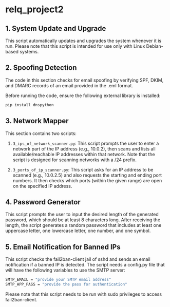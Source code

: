 # relq_project2

## 1. System Update and Upgrade
This script automatically updates and upgrades the system whenever it is run. Please note that this script is intended for use only with Linux Debian-based systems.

## 2. Spoofing Detection
The code in this section checks for email spoofing by verifying SPF, DKIM, and DMARC records of an email provided in the .eml format.

Before running the code, ensure the following external library is installed:

```bash
pip install dnspython
```


## 3. Network Mapper
This section contains two scripts:

1. `3_ips_of_network_scanner.py`: This script prompts the user to enter a network part of the IP address (e.g., 10.0.2), then scans and lists all available/reachable IP addresses within that network. Note that the script is designed for scanning networks with a /24 prefix.

2. `3_ports_of_ip_scanner.py`: This script asks for an IP address to be scanned (e.g., 10.0.2.5) and also requests the starting and ending port numbers. It then checks which ports (within the given range) are open on the specified IP address.

## 4. Password Generator
This script prompts the user to input the desired length of the generated password, which should be at least 8 characters long. After receiving the length, the script generates a random password that includes at least one uppercase letter, one lowercase letter, one number, and one symbol.

## 5. Email Notification for Banned IPs
This script checks the fail2ban-client jail of sshd and sends an email notification if a banned IP is detected.
The script needs a config.py file that will have the following variables to use the SMTP server:
```bash
SMTP_EMAIL = "provide your SMTP email address"
SMTP_APP_PASS = "provide the pass for authentication"
```
Please note that this script needs to be run with sudo privileges to access fail2ban-client.